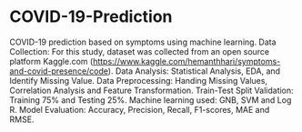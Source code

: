 # COVID-19-Prediction
COVID-19 prediction based on symptoms using machine learning.
Data Collection: For this study, dataset was collected from an open source platform Kaggle.com (https://www.kaggle.com/hemanthhari/symptoms-and-covid-presence/code).
Data Analysis: Statistical Analysis, EDA, and Identify Missing Value.
Data Preprocessing: Handing Missing Values, Correlation Analysis and Feature Transformation.
Train-Test Split Validation: Training 75% and Testing 25%.
Machine learning used: GNB, SVM and Log R.
Model Evaluation: Accuracy, Precision, Recall, F1-scores, MAE and RMSE.
